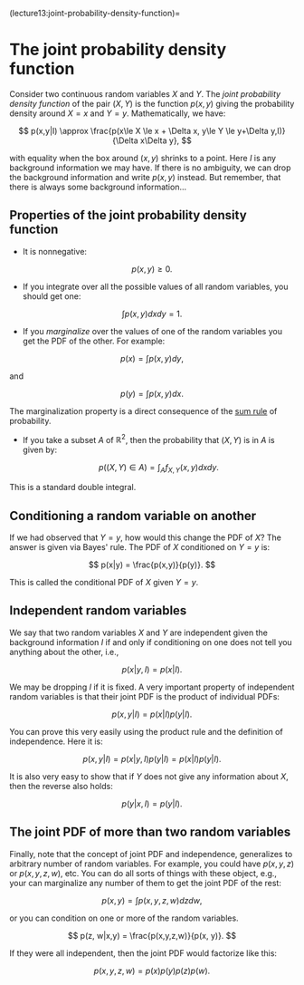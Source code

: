 (lecture13:joint-probability-density-function)=
# The joint probability density function

Consider two continuous random variables $X$ and $Y$.
The *joint probability density function* of the pair $(X,Y)$ is the function $p(x,y)$ giving the probability density around $X=x$ and $Y=y$.
Mathematically, we have:

$$
p(x,y|I) \approx \frac{p(x\le X \le x + \Delta x, y\le Y \le y+\Delta y,I)}{\Delta x\Delta y},
$$

with equality when the box around $(x,y)$ shrinks to a point.
Here $I$ is any background information we may have.
If there is no ambiguity, we can drop the background information and write $p(x,y)$ instead.
But remember, that there is always some background information...

## Properties of the joint probability density function
+ It is nonnegative:

$$
p(x,y) \ge 0.
$$

+ If you integrate over all the possible values of all random variables, you should get one:

$$
\int p(x,y)dxdy = 1.
$$

+ If you *marginalize* over the values of one of the random variables you get the PDF of the other.
For example:

$$
p(x) = \int p(x,y)dy,
$$

and

$$
p(y) = \int p(x, y)dx.
$$

The marginalization property is a direct consequence of the [sum rule](lecture08:sum-rule) of probability.

+ If you take a subset $A$ of $\mathbb{R}^2$, then the probability that $(X,Y)$
  is in $A$ is given by:

  $$
  p\left((X,Y)\in A\right) = \int_{A} f_{X,Y}(x,y)dxdy.
  $$

This is a standard double integral.

## Conditioning a random variable on another

If we had observed that $Y=y$, how would this change the PDF of $X$?
The answer is given via Bayes' rule.
The PDF of $X$ conditioned on $Y=y$ is:

$$
p(x|y) = \frac{p(x,y)}{p(y)}.
$$

This is called the conditional PDF of $X$ given $Y=y$.

## Independent random variables

We say that two random variables $X$ and $Y$ are independent given the background information $I$
if and only if conditioning on one does not tell you anything about the other, i.e.,

$$
p(x|y, I) = p(x|I).
$$

We may be dropping $I$ if it is fixed.
A very important property of independent random variables is that their joint
PDF is the product of individual PDFs:

$$
p(x,y|I) = p(x|I)p(y|I).
$$

You can prove this very easily using the product rule and the definition of
independence. Here it is:

$$
p(x,y|I) = p(x|y,I)p(y|I) = p(x|I)p(y|I).
$$

It is also very easy to show that if $Y$ does not give any information about $X$,
then the reverse also holds:

$$
p(y|x,I) = p(y|I).
$$

## The joint PDF of more than two random variables
Finally, note that the concept of joint PDF and independence, generalizes to
arbitrary number of random variables.
For example, you could have $p(x, y, z)$ or $p(x, y, z, w)$, etc.
You can do all sorts of things with these object, e.g., your can marginalize
any number of them to get the joint PDF of the rest:

$$
p(x,y) = \int p(x,y,z,w)dzdw,
$$

or you can condition on one or more of the random variables.

$$
p(z, w|x,y) = \frac{p(x,y,z,w)}{p(x, y)}.
$$

If they were all independent, then the joint PDF would factorize like this:

$$
p(x, y, z, w) = p(x)p(y)p(z)p(w).
$$
